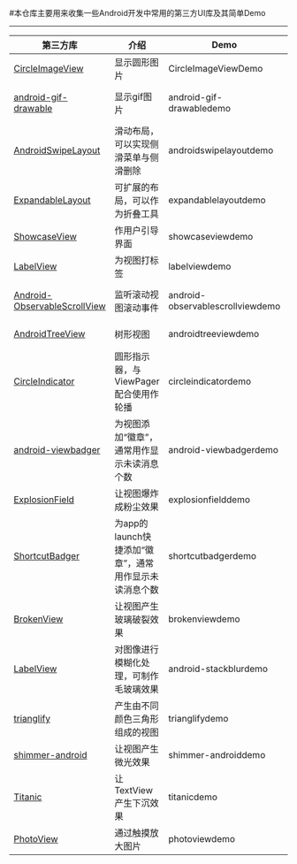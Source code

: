 #本仓库主要用来收集一些Android开发中常用的第三方UI库及其简单Demo  
***  
|第三方库|介绍|Demo|使用说明|  
|---|---|---|---|  
|[CircleImageView](https://github.com/hdodenhof/CircleImageView)|显示圆形图片|CircleImageViewDemo|[Android UI Libs之CircleImageView.md](https://github.com/lavor-zl/UILibs/blob/master/Android%20UI%20Libs之CircleImageView.md)|  
|[android-gif-drawable](https://github.com/koral--/android-gif-drawable)|显示gif图片|android-gif-drawabledemo|[Android UI Libs之android-gif-drawable.md](https://github.com/lavor-zl/UILibs/blob/master/Android%20UI%20Libs之android-gif-drawable.md)|  
|[AndroidSwipeLayout](https://github.com/daimajia/AndroidSwipeLayout)|滑动布局，可以实现侧滑菜单与侧滑删除|androidswipelayoutdemo|[Android UI Libs之AndroidSwipeLayout.md](https://github.com/lavor-zl/UILibs/blob/master/Android%20UI%20Libs之AndroidSwipeLayout.md)|  
|[ExpandableLayout](https://github.com/traex/ExpandableLayout)|可扩展的布局，可以作为折叠工具|expandablelayoutdemo|[Android UI Libs之ExpandableLayout.md](https://github.com/lavor-zl/UILibs/blob/master/Android%20UI%20Libs之ExpandableLayout.md)|  
|[ShowcaseView](https://github.com/amlcurran/ShowcaseView)|作用户引导界面|showcaseviewdemo|[Android UI Libs之ShowcaseView.md](https://github.com/lavor-zl/UILibs/blob/master/Android%20UI%20Libs之ShowcaseView.md)|
|[LabelView](https://github.com/linger1216/labelview)|为视图打标签|labelviewdemo|[Android UI Libs之LabelView.md](https://github.com/lavor-zl/UILibs/blob/master/Android%20UI%20Libs之LabelView.md)|  
|[Android-ObservableScrollView](https://github.com/ksoichiro/Android-ObservableScrollView)|监听滚动视图滚动事件|android-observablescrollviewdemo|[Android UI Libs之Android-ObservableScrollView.md](https://github.com/lavor-zl/UILibs/blob/master/Android%20UI%20Libs之Android-ObservableScrollView.md)|  
|[AndroidTreeView](https://github.com/bmelnychuk/AndroidTreeView)|树形视图|androidtreeviewdemo|[Android UI Libs之AndroidTreeView.md](https://github.com/lavor-zl/UILibs/blob/master/Android%20UI%20Libs之AndroidTreeView.md)|  
|[CircleIndicator](https://github.com/ongakuer/CircleIndicator)|圆形指示器，与ViewPager配合使用作轮播|circleindicatordemo|[Android UI Libs之CircleIndicator.md](https://github.com/lavor-zl/UILibs/blob/master/Android%20UI%20Libs之CircleIndicator.md)|  
|[android-viewbadger](https://github.com/jgilfelt/android-viewbadger)|为视图添加“徽章”，通常用作显示未读消息个数|android-viewbadgerdemo|[Android UI Libs之android-viewbadger.md](https://github.com/lavor-zl/UILibs/blob/master/Android%20UI%20Libs之Android-ObservableScrollView.md)|  
|[ExplosionField](https://github.com/tyrantgit/ExplosionField)|让视图爆炸成粉尘效果|explosionfielddemo|[Android UI Libs之ExplosionField.md](https://github.com/lavor-zl/UILibs/blob/master/Android%20UI%20Libs之ExplosionField.md)|  
|[ShortcutBadger](https://github.com/leolin310148/ShortcutBadger)|为app的launch快捷添加“徽章”，通常用作显示未读消息个数|shortcutbadgerdemo|[Android UI Libs之ShortcutBadger.md](https://github.com/lavor-zl/UILibs/blob/master/Android%20UI%20Libs之ShortcutBadger.md)|  
|[BrokenView](https://github.com/zhanyongsheng/BrokenView)|让视图产生玻璃破裂效果|brokenviewdemo|[Android UI Libs之BrokenView.md](https://github.com/lavor-zl/UILibs/blob/master/Android%20UI%20Libs之BrokenView.md)|  
|[LabelView](https://github.com/linger1216/labelview)|对图像进行模糊化处理，可制作毛玻璃效果|android-stackblurdemo|[Android UI Libs之android-stackblur.md](https://github.com/lavor-zl/UILibs/blob/master/Android%20UI%20Libs之android-stackblur.md)|  
|[trianglify](https://github.com/manolovn/trianglify)|产生由不同颜色三角形组成的视图|trianglifydemo|[Android UI Libs之trianglify.md](https://github.com/lavor-zl/UILibs/blob/master/Android%20UI%20Libs之trianglify.md)|  
|[shimmer-android](https://github.com/facebook/shimmer-android)|让视图产生微光效果|shimmer-androiddemo|[Android UI Libs之shimmer-android.md](https://github.com/lavor-zl/UILibs/blob/master/Android%20UI%20Libs之shimmer-android.md)|  
|[Titanic](https://github.com/RomainPiel/Titanic)|让TextView产生下沉效果|titanicdemo|[Android UI Libs之Titanic.md](https://github.com/lavor-zl/UILibs/blob/master/Android%20UI%20Libs之Titanic.md)|  
|[PhotoView](https://github.com/chrisbanes/PhotoView)|通过触摸放大图片|photoviewdemo|[Android UI Libs之PhotoView.md](https://github.com/lavor-zl/UILibs/blob/master/Android%20UI%20Libs之PhotoView.md)|  

